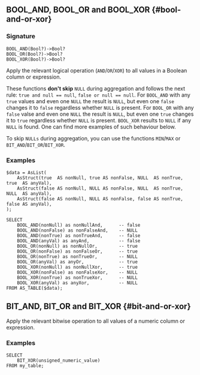 ## BOOL_AND, BOOL_OR and BOOL_XOR {#bool-and-or-xor}

### Signature

```yql
BOOL_AND(Bool?)->Bool?
BOOL_OR(Bool?)->Bool?
BOOL_XOR(Bool?)->Bool?
```

Apply the relevant logical operation  (`AND`/`OR`/`XOR`) to all values in a Boolean column or expression.

These functions **don't skip** `NULL` during aggregation and follows the next rule: `true and null == null`, `false or null == null`. For `BOOL_AND` with any `true` values and even one `NULL` the result is `NULL`, but even one `false` changes it to `false` regardless whether `NULL` is present. For `BOOL_OR` with any `false` valse and even one `NULL` the result is `NULL`, but even one `true` changes it to `true` regardless whether `NULL` is present. `BOOL_XOR` results to `NULL` if any `NULL` is found. One can find more examples of such behaviour below.

To skip `NULLs` during aggregation, you can use the functions `MIN`/`MAX` or `BIT_AND`/`BIT_OR`/`BIT_XOR`.

### Examples

```yql
$data = AsList(
    AsStruct(true  AS nonNull, true AS nonFalse, NULL  AS nonTrue, true  AS anyVal),
    AsStruct(false AS nonNull, NULL AS nonFalse, NULL  AS nonTrue, NULL  AS anyVal),
    AsStruct(false AS nonNull, NULL AS nonFalse, false AS nonTrue, false AS anyVal),
);

SELECT
    BOOL_AND(nonNull) as nonNullAnd,      -- false
    BOOL_AND(nonFalse) as nonFalseAnd,    -- NULL
    BOOL_AND(nonTrue) as nonTrueAnd,      -- false
    BOOL_AND(anyVal) as anyAnd,           -- false
    BOOL_OR(nonNull) as nonNullOr,        -- true
    BOOL_OR(nonFalse) as nonFalseOr,      -- true
    BOOL_OR(nonTrue) as nonTrueOr,        -- NULL
    BOOL_OR(anyVal) as anyOr,             -- true
    BOOL_XOR(nonNull) as nonNullXor,      -- true
    BOOL_XOR(nonFalse) as nonFalseXor,    -- NULL
    BOOL_XOR(nonTrue) as nonTrueXor,      -- NULL
    BOOL_XOR(anyVal) as anyXor,           -- NULL
FROM AS_TABLE($data);
```

## BIT_AND, BIT_OR and BIT_XOR {#bit-and-or-xor}

Apply the relevant bitwise operation to all values of a numeric column or expression.

### Examples

```yql
SELECT
    BIT_XOR(unsigned_numeric_value)
FROM my_table;
```

